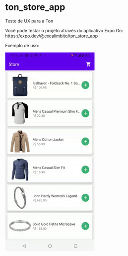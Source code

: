 # ton_store_app
Teste de UX para a Ton

Você pode testar o projeto através do aplicativo Expo Go: https://expo.dev/@excalimbito/ton_store_app

Exemplo de uso:

![](Example.gif)
